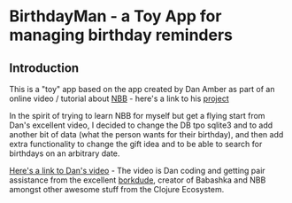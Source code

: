 # BirthdayMan - a Toy App for managing birthday reminders

## Introduction

This is a "toy" app based on the app created by Dan Amber as part of an online video / tutorial about
[NBB](https://github.com/babashka/nbb) - here's a link to his [project](https://github.com/danownsthisspace/birthman)

In the spirit of trying to learn NBB for myself but get a flying start from Dan's excellent video, I decided
to change the DB tpo sqlite3 and to add another bit of data (what the person wants for their birthday), and
then add extra functionality to change the gift idea and to be able to search for birthdays on an arbitrary date.

[Here's a link to Dan's video](https://youtu.be/_-G9EKaAyuI) - The video is Dan coding and getting pair assistance
from the excellent [borkdude](https://github.com/borkdude), creator of Babashka and NBB amongst other awesome stuff
from the Clojure Ecosystem.
